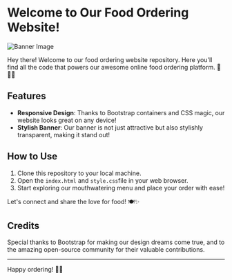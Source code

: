 # Welcome to Our Food Ordering Website!

![Banner Image](banner-image.jpg)

Hey there! Welcome to our food ordering website repository. Here you'll find all the code that powers our awesome online food ordering platform. 🍔🌮🥗

## Features

- **Responsive Design**: Thanks to Bootstrap containers and CSS magic, our website looks great on any device!
- **Stylish Banner**: Our banner is not just attractive but also stylishly transparent, making it stand out!

## How to Use

1. Clone this repository to your local machine.
2. Open the `index.html` and `style.css`file in your web browser.
3. Start exploring our mouthwatering menu and place your order with ease!

Let's connect and share the love for food! 🍽️✨

## Credits

Special thanks to Bootstrap for making our design dreams come true, and to the amazing open-source community for their valuable contributions.

---

Happy ordering! 🛒🎉
